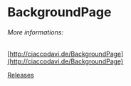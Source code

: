 # BackgroundPage

###### More informations:

[http://ciaccodavi.de/BackgroundPage](http://ciaccodavi.de/BackgroundPage)

[Releases](https://github.com/CiaccoDavide/BackgroundPage/releases)


